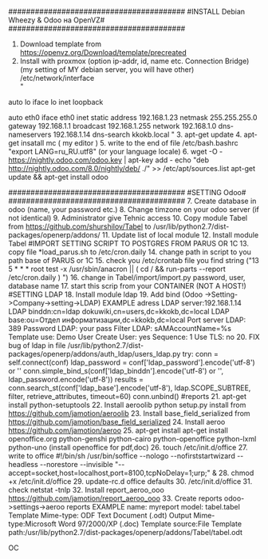 ########################################
#INSTALL Debian Wheezy & Odoo на OpenVZ#
########################################
1. Download template from https://openvz.org/Download/template/precreated
2. Install with proxmox (option ip-addr, id, name etc. Connection Bridge)
(my setting of MY debian server, you will have other)
/etc/network/interface  
"

auto lo
iface lo inet loopback

auto eth0
iface eth0 inet static
    address  192.168.1.23
    netmask  255.255.255.0
    gateway  192.168.1.1
    broadcast  192.168.1.255
    network 192.168.1.0
    dns-nameservers 192.168.1.14
    dns-search kkokb.local
"
3. apt-get update
4. apt-get insatall mc ( my editor )
5. write to the end of file  /etc/bash.bashrc    "export LANG=ru_RU.utf8" (or your language locale)
6. wget -O - https://nightly.odoo.com/odoo.key | apt-key add -
echo "deb http://nightly.odoo.com/8.0/nightly/deb/ ./" >> /etc/apt/sources.list
apt-get update && apt-get install odoo

########################################
#SETTING Odoo#
########################################
7. Create database in odoo (name, your password etc.)
8. Change timzone on your odoo server (if not identical)
9. Administrator give Tehnic access
10. Copy module Tabel from https://github.com/shurshilov/Tabel to /usr/lib/python2.7/dist-packages/openerp/addons/
11. Update list of local module
12. Install module Tabel
#IMPORT SETTING SCRIPT TO POSTGRES FROM PARUS OR 1C
13. copy file *load_parus.sh to /etc/cron.daily 
14. change path in script to you path base of PARUS or 1C
15. check you /etc/crontab  file you find string ("13 5 * * * root test -x /usr/sbin/anacron || ( cd / && run-parts --report /etc/cron.daily ) ")
16. change in Tabel/import/import.py  password, user, database name
17. start this scrip from your CONTAINER (NOT A HOST!)
#SETTING LDAP
18. Install module ldap
19. Add bind (Odoo ->Setting->Company->setting->LDAP)
EXAMPLE
adress LDAP server:192.168.1.14
LDAP binddn:cn=ldap dokuwiki,cn=users,dc=kkokb,dc=local
LDAP base:ou=Отдел информатизации,dc=kkokb,dc=local
Port server LDAP: 389
Password LDAP: your pass
Filter LDAP: sAMAccountName=%s
Template use: Demo User
Create User: yes
Sequence: 1
Use TLS: no
20. FIX bug of ldap in file /usr/lib/python2.7/dist-packages/openerp/addons/auth_ldap/users_ldap.py
        try:
            conn = self.connect(conf)
            ldap_password = conf['ldap_password'].encode('utf-8') or ''
            conn.simple_bind_s(conf['ldap_binddn'].encode('utf-8') or '', ldap_password.encode('utf-8'))
            results = conn.search_st(conf['ldap_base'].encode('utf-8'), ldap.SCOPE_SUBTREE,
                                     filter, retrieve_attributes, timeout=60)
            conn.unbind()
#reports
21. apt-get install python-setuptools
22. Install aeroolib   python setup.py install from https://github.com/jamotion/aeroolib
23. Install base_field_serialized from https://github.com/jamotion/base_field_serialized
24. Install aeroo https://github.com/jamotion/aeroo
25. apt-get install apt-get install openoffice.org python-genshi python-cairo python-openoffice python-lxml python-uno (install openoffice for pdf,doc)
26. touch /etc/init.d/office
27. write to office
#!/bin/sh
/usr/bin/soffice --nologo --nofirststartwizard --headless --norestore --invisible "--accept=socket,host=localhost,port=8100,tcpNoDelay=1;urp;" &
28. chmod +x /etc/init.d/office
29. update-rc.d office defaults
30. /etc/init.d/office
31. check netstat -tnlp
32. Install report_aeroo_ooo https://github.com/jamotion/report_aeroo_ooo
33. Create reports odoo->settings->aeroo reports
EXAMPLE
name: myreport
model: tabel.tabel
Template Mime-type: ODF Text Document (.odt)
Output Mime-type:Microsoft Word 97/2000/XP (.doc) 
Template source:File
Template path:/usr/lib/python2.7/dist-packages/openerp/addons/Tabel/tabel.odt


OC